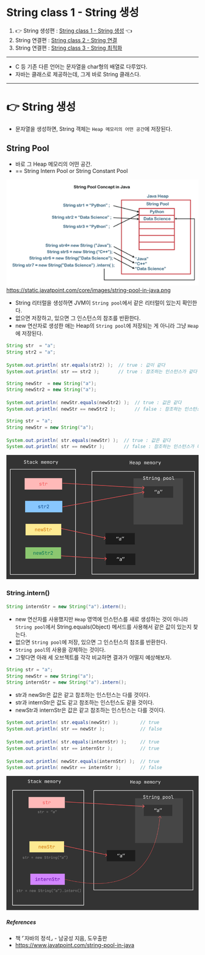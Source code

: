 # String class 1 - String 생성
1. 👉 String 생성편 : [String class 1 - String 생성]([20210715]_string_class_1_creation.md) 👈
2. String 연결편 : [String class 2 - String 연결]([20210716]_string_class_2_concatenation.md)
3. String 연결편 : [String class 3 - String 최적화]([20210717]_string_class_3_optimization.md)

---

- C 등 기존 다른 언어는 문자열을 char형의 배열로 다루었다.
- 자바는 클래스로 제공하는데, 그게 바로 String 클래스다.

---

# 👉 String 생성
- 문자열을 생성하면, String 객체는 `Heap 메모리의 어떤 공간`에 저장된다.

## String Pool
- 바로 그 Heap 메모리의 어떤 공간.
- == String Intern Pool or String Constant Pool

![String Pool Concept in Java](.%5B20210715%5D_string_class_images/0ad5139a.png)
https://static.javatpoint.com/core/images/string-pool-in-java.png

- String 리터럴을 생성하면 JVM이 `String pool`에서 같은 리터럴이 있는지 확인한다.
- 없으면 저장하고, 있으면 그 인스턴스의 참조를 반환한다.
- new 연산자로 생성한 애는 Heap의 `String pool`에 저장되는 게 아니라 그냥 `Heap`에 저장된다.

```java
String str  = "a";
String str2 = "a";

System.out.println( str.equals(str2) );  // true : 값이 같다
System.out.println( str == str2 );       // true : 참조하는 인스턴스가 같다
```
```java
String newStr  = new String("a");
String newStr2 = new String("a");

System.out.println( newStr.equals(newStr2) );  // true : 값은 같다
System.out.println( newStr == newStr2 );       // false : 참조하는 인스턴스가 다르다
```
```java
String str = "a";
String newStr = new String("a");

System.out.println( str.equals(newStr) );  // true : 값은 같다
System.out.println( str == newStr );       // false : 참조하는 인스턴스가 다르다
```
![](.%5B20210715%5D_string_class_images/54161439.png)
  
### String.intern()
```java
String internStr = new String("a").intern();
```
- new 연산자를 사용했지만 `Heap` 영역에 인스턴스를 새로 생성하는 것이 아니라 
  `String pool`에서 String.equals(Object) 메서드를 사용해서 같은 값이 있는지 찾는다.
- 없으면 `String pool`에 저장, 있으면 그 인스턴스의 참조를 반환한다.
- `String pool`의 사용을 강제하는 것이다.
- 그렇다면 아래 세 오브젝트를 각각 비교하면 결과가 어떨지 예상해보자.
```java
String str = "a";
String newStr = new String("a");
String internStr = new String("a").intern();
```
- str과 newStr은 값은 같고 참조하는 인스턴스는 다를 것이다.
- str과 internStr은 값도 같고 참조하는 인스턴스도 같을 것이다.
- newStr과 internStr은 값은 같고 참조하는 인스턴스는 다를 것이다.
```java
System.out.println( str.equals(newStr) );        // true
System.out.println( str == newStr );             // false
   
System.out.println( str.equals(internStr) );     // true
System.out.println( str == internStr );          // true

System.out.println( newStr.equals(internStr) );  // true
System.out.println( newStr == internStr );       // false
```
![](.%5B20210715%5D_string_class_images/6b05f7f4.png)

##### References
- 책 ⌜자바의 정석⌟ - 남궁성 지음, 도우출판
- https://www.javatpoint.com/string-pool-in-java
